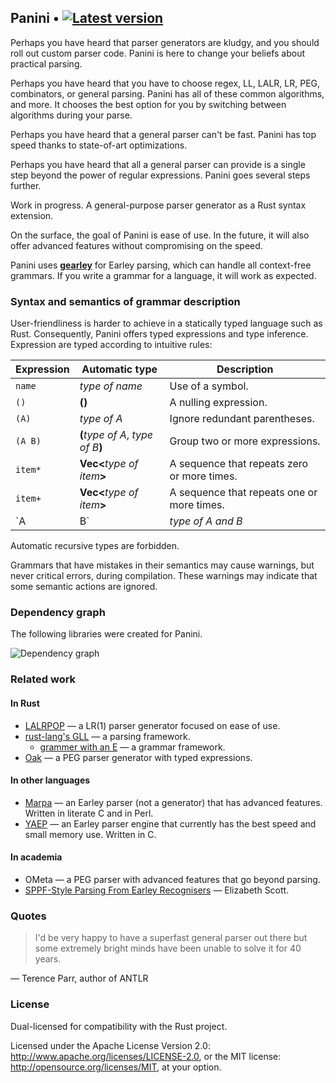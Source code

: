 ## Panini • [![Latest version](https://img.shields.io/crates/v/panini.png)](https://crates.io/crates/panini)

Perhaps you have heard that parser generators are kludgy, and you should roll out custom parser code. Panini is here to change your beliefs about practical parsing.

Perhaps you have heard that you have to choose regex, LL, LALR, LR, PEG, combinators, or general parsing. Panini has all of these common algorithms, and more. It chooses the best option for you by switching between algorithms during your parse.

Perhaps you have heard that a general parser can't be fast. Panini has top speed thanks to state-of-art optimizations.

Perhaps you have heard that all a general parser can provide is a single step beyond the power of regular expressions. Panini goes several steps further.

Work in progress.
A general-purpose parser generator as a Rust syntax extension.

On the surface, the goal of Panini is ease of use. In the future, it
will also offer advanced features without compromising on the speed.

Panini uses **[gearley](https://github.com/pczarn/gearley)** for Earley parsing,
which can handle all context-free grammars. If you write a grammar for a
language, it will work as expected.

### Syntax and semantics of grammar description

User-friendliness is harder to achieve in a statically typed language such as Rust.
Consequently, Panini offers typed expressions and type inference. Expression
are typed according to intuitive rules:

| Expression    | Automatic type                     | Description                                              |
|---------------|------------------------------------|----------------------------------------------------------|
| `name`        | _type of name_                     | Use of a symbol.                                         |
| `()`          | **()**                             | A nulling expression.                                    |
| `(A)`         | _type of A_                        | Ignore redundant parentheses.                            |
| `(A B)`       | **(**_type of A_, _type of B_**)** | Group two or more expressions.                           |
| `item*`       | **Vec<**_type of item_**>**        | A sequence that repeats zero or more times.              |
| `item+`       | **Vec<**_type of item_**>**        | A sequence that repeats one or more times.               |
| `A | B`       | _type of A and B_                  | An alternative. All of its arms must have the same type. |

Automatic recursive types are forbidden.

Grammars that have mistakes in their semantics may cause warnings, but never critical errors,
during compilation. These warnings may indicate that some semantic actions are ignored.

### Dependency graph

The following libraries were created for Panini.

![Dependency graph](doc/dependency_graph.png)

### Related work

#### In Rust

* [LALRPOP](https://github.com/nikomatsakis/lalrpop) — a LR(1) parser generator focused on ease of use.
* [rust-lang's GLL](https://github.com/rust-lang/gll/) — a parsing framework.
  * [grammer with an E](https://github.com/lykenware/grammer/) — a grammar framework.
* [Oak](https://github.com/ptal/oak/) — a PEG parser generator with typed expressions.

#### In other languages

* [Marpa](https://jeffreykegler.github.io/Marpa-web-site/) — an Earley parser (not a generator)
  that has advanced features. Written in literate C and in Perl.
* [YAEP](https://github.com/vnmakarov/yaep) — an Earley parser engine that currently has
  the best speed and small memory use. Written in C.

#### In academia

* OMeta — a PEG parser with advanced features that go beyond parsing.
* [SPPF-Style Parsing From Earley Recognisers](https://www.researchgate.net/publication/220367479_SPPF-Style_Parsing_From_Earley_Recognisers) — Elizabeth Scott.

### Quotes

> I'd be very happy to have a superfast general parser out there but some extremely bright minds have been unable to solve it for 40 years.

 — Terence Parr, author of ANTLR

### License

Dual-licensed for compatibility with the Rust project.

Licensed under the Apache License Version 2.0:
http://www.apache.org/licenses/LICENSE-2.0, or the MIT license:
http://opensource.org/licenses/MIT, at your option.
